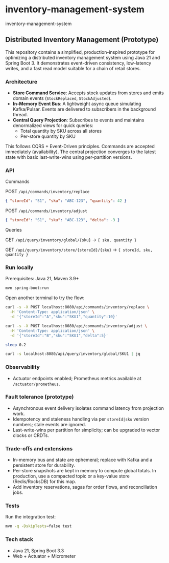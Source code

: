 # inventory-management-system
inventory-management-system
## Distributed Inventory Management (Prototype)

This repository contains a simplified, production-inspired prototype for optimizing a distributed inventory management system using Java 21 and Spring Boot 3. It demonstrates event-driven consistency, low-latency writes, and a fast read model suitable for a chain of retail stores.

### Architecture

- **Store Command Service**: Accepts stock updates from stores and emits domain events (`StockReplaced`, `StockAdjusted`).
- **In-Memory Event Bus**: A lightweight async queue simulating Kafka/Pulsar. Events are delivered to subscribers in the background thread.
- **Central Query Projection**: Subscribes to events and maintains denormalized views for quick queries:
  - Total quantity by SKU across all stores
  - Per-store quantity by SKU

This follows CQRS + Event-Driven principles. Commands are accepted immediately (availability). The central projection converges to the latest state with basic last-write-wins using per-partition versions.

### API

Commands

POST `/api/commands/inventory/replace`
```json
{ "storeId": "S1", "sku": "ABC-123", "quantity": 42 }
```

POST `/api/commands/inventory/adjust`
```json
{ "storeId": "S1", "sku": "ABC-123", "delta": -3 }
```

Queries

GET `/api/query/inventory/global/{sku}` -> `{ sku, quantity }`

GET `/api/query/inventory/store/{storeId}/{sku}` -> `{ storeId, sku, quantity }`

### Run locally

Prerequisites: Java 21, Maven 3.9+

```bash
mvn spring-boot:run
```

Open another terminal to try the flow:

```bash
curl -s -X POST localhost:8080/api/commands/inventory/replace \
  -H 'Content-Type: application/json' \
  -d '{"storeId":"A","sku":"SKU1","quantity":10}'

curl -s -X POST localhost:8080/api/commands/inventory/adjust \
  -H 'Content-Type: application/json' \
  -d '{"storeId":"B","sku":"SKU1","delta":5}'

sleep 0.2

curl -s localhost:8080/api/query/inventory/global/SKU1 | jq
```

### Observability

- Actuator endpoints enabled; Prometheus metrics available at `/actuator/prometheus`.

### Fault tolerance (prototype)

- Asynchronous event delivery isolates command latency from projection work.
- Idempotency and staleness handling via per `storeId|sku` version numbers; stale events are ignored.
- Last-write-wins per partition for simplicity; can be upgraded to vector clocks or CRDTs.

### Trade-offs and extensions

- In-memory bus and state are ephemeral; replace with Kafka and a persistent store for durability.
- Per-store snapshots are kept in memory to compute global totals. In production, use a compacted topic or a key-value store (Redis/RocksDB) for this map.
- Add inventory reservations, sagas for order flows, and reconciliation jobs.

### Tests

Run the integration test:

```bash
mvn -q -DskipTests=false test
```

### Tech stack

- Java 21, Spring Boot 3.3
- Web + Actuator + Micrometer
